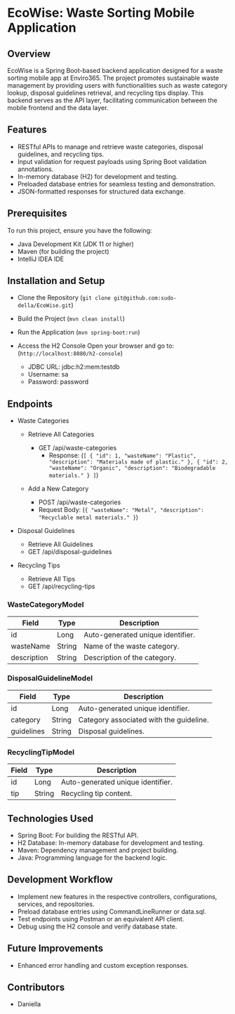 # EcoWise: Waste Sorting Mobile Application


## Overview

EcoWise is a Spring Boot-based backend application designed for a waste sorting mobile app at Enviro365. The project promotes sustainable waste management by providing users with functionalities such as waste category lookup, disposal guidelines retrieval, and recycling tips display. This backend serves as the API layer, facilitating communication between the mobile frontend and the data layer.


## Features
- RESTful APIs to manage and retrieve waste categories, disposal guidelines, and recycling tips.
- Input validation for request payloads using Spring Boot validation annotations.
- In-memory database (H2) for development and testing.
- Preloaded database entries for seamless testing and demonstration.
- JSON-formatted responses for structured data exchange.


## Prerequisites
To run this project, ensure you have the following:
- Java Development Kit (JDK 11 or higher)
- Maven (for building the project)
- IntelliJ IDEA IDE


## Installation and Setup

- Clone the Repository
  (```git clone git@github.com:sudo-della/EcoWise.git```) 

- Build the Project
  (`mvn clean install`)

- Run the Application
  (`mvn spring-boot:run`)

- Access the H2 Console
  Open your browser and go to: (`http://localhost:8080/h2-console`)
  - JDBC URL: jdbc:h2:mem:testdb
  - Username: sa
  - Password: password


## Endpoints
- Waste Categories
  - Retrieve All Categories
    - GET /api/waste-categories
      - Response:
      (```[
        {
          "id": 1,
          "wasteName": "Plastic",
          "description": "Materials made of plastic."
        },
        {
          "id": 2,
          "wasteName": "Organic",
          "description": "Biodegradable materials."
        }
      ]```)
  
  - Add a New Category
    - POST /api/waste-categories
    - Request Body:
      (```{
        "wasteName": "Metal",
        "description": "Recyclable metal materials."
      }```)

- Disposal Guidelines
  - Retrieve All Guidelines
  - GET /api/disposal-guidelines

- Recycling Tips
  - Retrieve All Tips
  - GET /api/recycling-tips


### WasteCategoryModel
| Field        | Type   | Description                        |
|--------------|--------|------------------------------------|
| id           | Long   | Auto-generated unique identifier. |
| wasteName    | String | Name of the waste category.       |
| description  | String | Description of the category.      |


### DisposalGuidelineModel
| Field        | Type   | Description                        |
|--------------|--------|------------------------------------|
| id           | Long   | Auto-generated unique identifier. |
| category     | String | Category associated with the guideline. |
| guidelines   | String | Disposal guidelines.              |


### RecyclingTipModel
| Field        | Type   | Description                        |
|--------------|--------|------------------------------------|
| id           | Long   | Auto-generated unique identifier. |
| tip          | String | Recycling tip content.            |


## Technologies Used
- Spring Boot: For building the RESTful API.
- H2 Database: In-memory database for development and testing.
- Maven: Dependency management and project building.
- Java: Programming language for the backend logic.


## Development Workflow
- Implement new features in the respective controllers, configurations, services, and repositories.
- Preload database entries using CommandLineRunner or data.sql.
- Test endpoints using Postman or an equivalent API client.
- Debug using the H2 console and verify database state.


## Future Improvements
- Enhanced error handling and custom exception responses.

## Contributors
- Daniella
